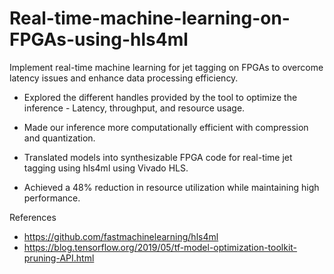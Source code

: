 # Real-time-machine-learning-on-FPGAs-using-hls4ml
Implement real-time machine learning for jet tagging on FPGAs to overcome latency issues and enhance data processing efficiency.

- Explored the different handles provided by the tool to optimize the inference - Latency, throughput, and resource usage.
- Made our inference more computationally efficient with compression and quantization.
- Translated models into synthesizable FPGA code for real-time jet tagging using hls4ml using Vivado HLS.

- Achieved a 48% reduction in resource utilization while maintaining high performance.


References
-  https://github.com/fastmachinelearning/hls4ml
-  https://blog.tensorflow.org/2019/05/tf-model-optimization-toolkit-pruning-API.html
